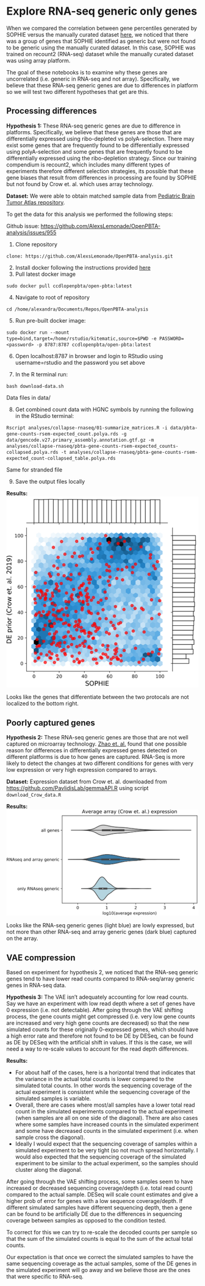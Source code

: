 # Explore RNA-seq generic only genes

When we compared the correlation between gene percentiles generated by SOPHIE versus the manually curated dataset [here](https://github.com/greenelab/generic-expression-patterns/blob/master/human_general_analysis/gene_ranking_log2FoldChange.svg), we noticed that there was a group of genes that SOPHIE identified as generic but were not found to be generic using the manually curated dataset.
In this case, SOPHIE was trained on recount2 (RNA-seq) dataset while the manually curated dataset was using array platform.

The goal of these notebooks is to examine why these genes are uncorrelated (i.e. generic in RNA-seq and not array).
Specifically, we believe that these RNA-seq generic genes are due to differences in platform so we will test two different hypotheses that get are this.

## Processing differences

**Hypothesis 1:** These RNA-seq generic genes are due to difference in platforms.
Specifically, we believe that these genes are those that are differentially expressed using ribo-depleted vs polyA-selection.
There may exist some genes that are frequently found to be differentially expressed using polyA-selection and some genes that are frequently found to be differentially expressed using the ribo-depletion strategy.
Since our training compendium is recount2, which includes many different types of experiments therefore different selection strategies, its possible that these gene biases that result from differences in processing are found by SOPHIE but not found by Crow et. al. which uses array technology.

**Dataset:**
We were able to obtain matched sample data from [Pediatric Brain Tumor Atlas repository](https://github.com/AlexsLemonade/OpenPBTA-analysis).

To get the data for this analysis we performed the following steps:

Github issue: https://github.com/AlexsLemonade/OpenPBTA-analysis/issues/955

1. Clone repository
```
clone: https://github.com/AlexsLemonade/OpenPBTA-analysis.git
```
2. Install docker following the instructions provided [here](https://docs.docker.com/buildx/working-with-buildx/)
3. Pull latest docker image
```
sudo docker pull ccdlopenpbta/open-pbta:latest
```
4. Navigate to root of repository
```
cd /home/alexandra/Documents/Repos/OpenPBTA-analysis
```
5. Run pre-built docker image:
```
sudo docker run --mount type=bind,target=/home/rstudio/kitematic,source=$PWD -e PASSWORD=<password> -p 8787:8787 ccdlopenpbta/open-pbta:latest
```
6. Open localhost:8787 in browser and login to RStudio using username=rstudio and the password you set above

7. In the R terminal run:
```
bash download-data.sh
```
Data files in data/

8. Get combined count data with HGNC symbols by running the following in the RStudio terminal:
```
Rscript analyses/collapse-rnaseq/01-summarize_matrices.R -i data/pbta-gene-counts-rsem-expected_count.polya.rds -g data/gencode.v27.primary_assembly.annotation.gtf.gz -m analyses/collapse-rnaseq/pbta-gene-counts-rsem-expected_counts-collapsed.polya.rds -t analyses/collapse-rnaseq/pbta-gene-counts-rsem-expected_count-collapsed_table.polya.rds
```
Same for stranded file

9. Save the output files locally

**Results:**
![hypothesis_1](https://github.com/greenelab/generic-expression-patterns/blob/master/explore_RNAseq_only_generic_genes/gene_ranking_log2FoldChange_highlight_polyA_vs_ribo.svg)

Looks like the genes that differentiate between the two protocals are not localized to the bottom right.

## Poorly captured genes

**Hypothesis 2:** These RNA-seq generic genes are those that are not well captured on microarray technology.
[Zhao et. al.](https://www.ncbi.nlm.nih.gov/pmc/articles/PMC3894192/) found that one possible reason for differences in differentially expressed genes detected on different platforms is due to how genes are captured.
RNA-Seq is more likely to detect the changes at two different conditions for genes with very low expression or very high expression compared to arrays.

**Dataset:**
Expression dataset from Crow et. al. downloaded from https://github.com/PavlidisLab/gemmaAPI.R using script `download_Crow_data.R`

**Results:**
![hypothesis_2](https://github.com/greenelab/generic-expression-patterns/blob/master/explore_RNAseq_only_generic_genes/array_expression_dist_gene_groups_highlight.svg)

Looks like the RNA-seq generic genes (light blue) are lowly expressed, but not more than other RNA-seq and array generic genes (dark blue) captured on the array.

## VAE compression

Based on experiment for hypothesis 2, we noticed that the RNA-seq generic genes tend to have lower read counts compared to RNA-seq/array generic genes in RNA-seq data.

**Hypothesis 3:** The VAE isn’t adequately accounting for low read counts.
Say we have an experiment with low read depth where a set of genes have 0 expression (i.e. not detectable).
After going through the VAE shifting process, the gene counts might get compressed (i.e. very low gene counts are increased and very high gene counts are decreased) so that the new simulated counts for these originally 0-expressed genes, which should have a high error rate and therefore not found to be DE by DESeq, can be found as DE by DESeq with the artificial shift in values.
If this is the case, we will need a way to re-scale values to account for the read depth differences.

**Results:**
* For about half of the cases, here is a horizontal trend that indicates that the variance in the actual total counts is lower compared to the simulated total counts. In other words the sequencing coverage of the actual experiment is consistent while the sequencing coverage of the simulated samples is variable.
* Overall, there are cases where most/all samples have a lower total read count in the simulated experiments compared to the actual experiment (when samples are all on one side of the diagonal). There are also cases where some samples have increased counts in the simulated experiment and some have decreased counts in the simulated experiment (i.e. when sample cross the diagonal).
* Ideally I would expect that the sequencing coverage of samples within a simulated experiment to be very tight (so not much spread horizontally. I would also expected that the sequencing coverage of the simulated experiment to be similar to the actual experiment, so the samples should cluster along the diagonal.


After going through the VAE shifting process, some samples seem to have increased or decreased sequencing coverage/depth (i.e. total read count) compared to the actual sample.
DESeq will scale count estimates and give a higher prob of error for genes with a low sequence coverage/depth.
If different simulated samples have different sequencing depth, then a gene can be found to be artificially DE due to the differences in sequencing coverage between samples as opposed to the condition tested.


To correct for this we can try to re-scale the decoded counts per sample so that the sum of the simulated counts is equal to the sum of the actual total counts.


Our expectation is that once we correct the simulated samples to have the same sequencing coverage as the actual samples, some of the DE genes in the simulated experiment will go away and we believe those are the ones that were specific to RNA-seq.

